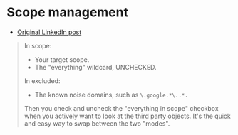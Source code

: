 # Scope management
- [Original LinkedIn post](https://www.linkedin.com/feed/update/urn:li:activity:7351943846580178945?commentUrn=urn%3Ali%3Acomment%3A%28activity%3A7351943846580178945%2C7351970539147599872%29&replyUrn=urn%3Ali%3Acomment%3A%28activity%3A7351943846580178945%2C7351992968179810304%29&dashCommentUrn=urn%3Ali%3Afsd_comment%3A%287351970539147599872%2Curn%3Ali%3Aactivity%3A7351943846580178945%29&dashReplyUrn=urn%3Ali%3Afsd_comment%3A%287351992968179810304%2Curn%3Ali%3Aactivity%3A7351943846580178945%29)

> In scope:
> - Your target scope.
> - The "everything" wildcard, UNCHECKED.
> 
> In excluded:
> - The known noise domains, such as `\.google.*\..*.`
>
> Then you check and uncheck the "everything in scope" checkbox when you actively want to look at the third party objects. It's the quick and easy way to swap between the two "modes".